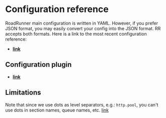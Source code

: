 # Configuration reference

RoadRunner main configuration is written in YAML. However, if you prefer JSON format, you may easily convert your config into the JSON format. 
RR accepts both formats.
Here is a link to the most recent configuration reference:

- [**link**](https://github.com/roadrunner-server/roadrunner/blob/master/.rr.yaml)

## Configuration plugin

- [**link**](../plugins/config.md)

## Limitations

Note that since we use dots as level separators, e.g.: `http.pool`, you can't use dots in section names, queue names, etc. [link](https://github.com/roadrunner-server/roadrunner/issues/1529)
